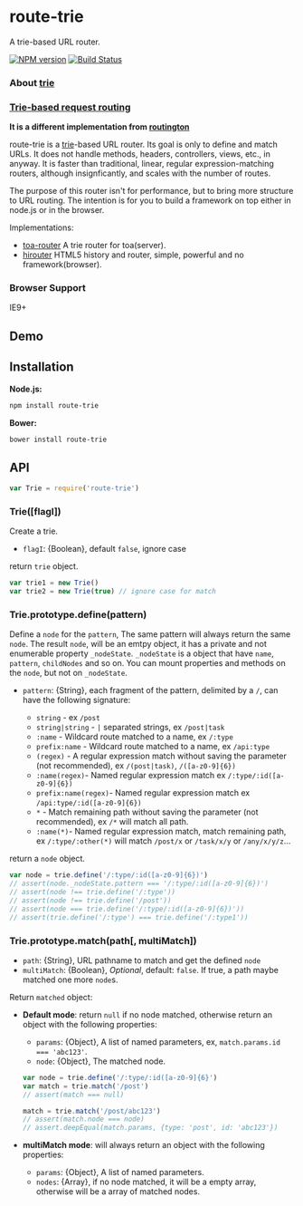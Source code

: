 route-trie
====
A trie-based URL router.

[![NPM version][npm-image]][npm-url]
[![Build Status][travis-image]][travis-url]

### About [trie](http://en.wikipedia.org/wiki/Trie)

### [Trie-based request routing](http://blog.vulcanproxy.com/trie-based-http-requests-routing/)

**It is a different implementation from [routington](https://github.com/pillarjs/routington)**

route-trie is a [trie](http://en.wikipedia.org/wiki/Trie)-based URL router.
Its goal is only to define and match URLs.
It does not handle methods, headers, controllers, views, etc., in anyway.
It is faster than traditional, linear, regular expression-matching routers, although insignficantly,
and scales with the number of routes.

The purpose of this router isn't for performance, but to bring more structure to URL routing.
The intention is for you to build a framework on top either in node.js or in the browser.

Implementations:

- [toa-router](https://github.com/toajs/toa-router) A trie router for toa(server).
- [hirouter](https://github.com/teambition/hirouter) HTML5 history and router, simple, powerful and no framework(browser).

### Browser Support

IE9+

## Demo

## Installation

**Node.js:**

```sh
npm install route-trie
```

**Bower:**

```sh
bower install route-trie
```

## API

```js
var Trie = require('route-trie')
```

### Trie([flagI])

Create a trie.

- `flagI`: {Boolean}, default `false`, ignore case

return `trie` object.

```js
var trie1 = new Trie()
var trie2 = new Trie(true) // ignore case for match
```

### Trie.prototype.define(pattern)

Define a `node` for the `pattern`, The same pattern will always return the same `node`. The result `node`, will be an emtpy object, it has a private and not enumerable property `_nodeState`. `_nodeState` is a object that have `name`, `pattern`, `childNodes` and so on. You can mount properties and methods on the `node`, but not on `_nodeState`.

- `pattern`: {String}, each fragment of the pattern, delimited by a `/`, can have the following signature:

  - `string` - ex `/post`
  - `string|string` - `|` separated strings, ex `/post|task`
  - `:name` - Wildcard route matched to a name, ex `/:type`
  - `prefix:name` - Wildcard route matched to a name, ex `/api:type`
  - `(regex)` - A regular expression match without saving the parameter (not recommended), ex `/(post|task)`, `/([a-z0-9]{6})`
  - `:name(regex)`- Named regular expression match ex `/:type/:id([a-z0-9]{6})`
  - `prefix:name(regex)`- Named regular expression match ex `/api:type/:id([a-z0-9]{6})`
  - `*` - Match remaining path without saving the parameter (not recommended), ex `/*` will match all path.
  - `:name(*)`- Named regular expression match, match remaining path, ex `/:type/:other(*)` will match `/post/x` or `/task/x/y` or `/any/x/y/z`...

return a `node` object.

```js
var node = trie.define('/:type/:id([a-z0-9]{6})')
// assert(node._nodeState.pattern === '/:type/:id([a-z0-9]{6})')
// assert(node !== trie.define('/:type'))
// assert(node !== trie.define('/post'))
// assert(node === trie.define('/:type/:id([a-z0-9]{6})'))
// assert(trie.define('/:type') === trie.define('/:type1'))
```

### Trie.prototype.match(path[, multiMatch])

- `path`: {String}, URL pathname to match and get the defined `node`
- `multiMatch`: {Boolean}, *Optional*, default: `false`. If true, a path maybe matched one more `node`s.

Return `matched` object:

- **Default mode**: return `null` if no node matched, otherwise return an object with the following properties:

  - `params`: {Object}, A list of named parameters, ex, `match.params.id === 'abc123'`.
  - `node`: {Object}, The matched node.

  ```js
  var node = trie.define('/:type/:id([a-z0-9]{6}')
  var match = trie.match('/post')
  // assert(match === null)

  match = trie.match('/post/abc123')
  // assert(match.node === node)
  // assert.deepEqual(match.params, {type: 'post', id: 'abc123'})
  ```

- **multiMatch mode**: will always return an object with the following properties:

  - `params`: {Object}, A list of named parameters.
  - `nodes`: {Array}, if no node matched, it will be a empty array, otherwise will be a array of matched nodes.


[npm-url]: https://npmjs.org/package/route-trie
[npm-image]: http://img.shields.io/npm/v/route-trie.svg

[travis-url]: https://travis-ci.org/zensh/route-trie
[travis-image]: http://img.shields.io/travis/zensh/route-trie.svg

